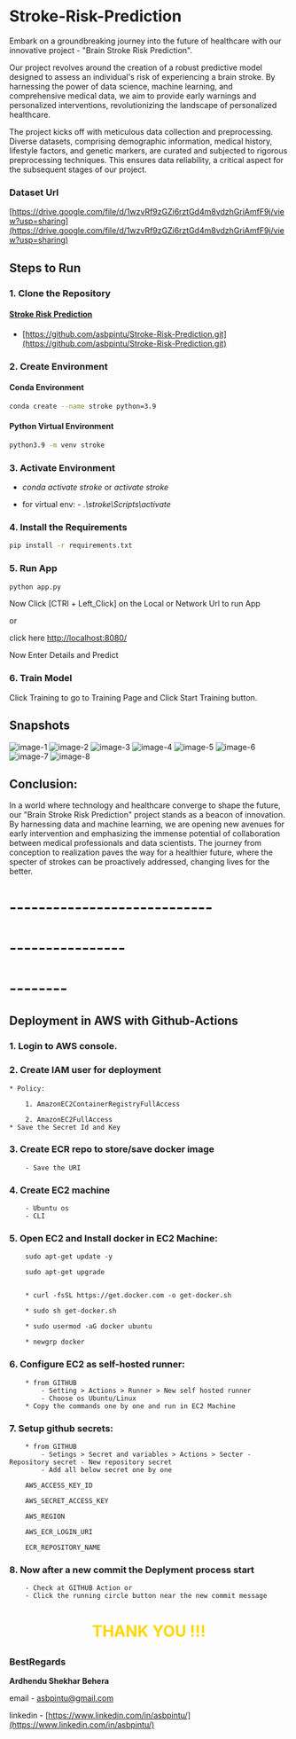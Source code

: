 # Stroke-Risk-Prediction


Embark on a groundbreaking journey into the future of healthcare with our innovative project - "Brain Stroke Risk Prediction".

Our project revolves around the creation of a robust predictive model designed to assess an individual's risk of experiencing a brain stroke. By harnessing the power of data science, machine learning, and comprehensive medical data, we aim to provide early warnings and personalized interventions, revolutionizing the landscape of personalized healthcare.


The project kicks off with meticulous data collection and preprocessing. Diverse datasets, comprising demographic information, medical history, lifestyle factors, and genetic markers, are curated and subjected to rigorous preprocessing techniques. This ensures data reliability, a critical aspect for the subsequent stages of our project.

### Dataset Url

[https://drive.google.com/file/d/1wzvRf9zGZi6rztGd4m8vdzhGriAmfF9j/view?usp=sharing](https://drive.google.com/file/d/1wzvRf9zGZi6rztGd4m8vdzhGriAmfF9j/view?usp=sharing)


## Steps to Run

### 1. Clone the Repository

#### [Stroke Risk Prediction](https://github.com/asbpintu/Stroke-Risk-Prediction.git)

+ [https://github.com/asbpintu/Stroke-Risk-Prediction.git](https://github.com/asbpintu/Stroke-Risk-Prediction.git)

### 2. Create Environment

#### Conda Environment

```bash
conda create --name stroke python=3.9
```
#### Python Virtual Environment

```bash
python3.9 -m venv stroke

```

### 3. Activate Environment

+ *conda activate stroke* or *activate stroke* 

+ for virtual env: - *.\stroke\Scripts\activate*
 

### 4. Install the Requirements
```bash
pip install -r requirements.txt
```



### 5. Run App

```bash
python app.py
```

Now Click [CTRl + Left_Click] on the Local or Network Url to run App

or

click here [http://localhost:8080/](http://localhost:8080/)

Now Enter Details and Predict


### 6. Train Model

Click Training to go to Training Page and Click Start Training button.


## Snapshots

![image-1](snapshots/Screenshot_15.png)
![image-2](snapshots/Screenshot_16.png)
![image-3](snapshots/Screenshot_17.png)
![image-4](snapshots/Screenshot_18.png)
![image-5](snapshots/Screenshot_19.png)
![image-6](snapshots/Screenshot_20.png)
![image-7](snapshots/Screenshot_21.png)
![image-8](snapshots/Screenshot_22.png)



## Conclusion:

In a world where technology and healthcare converge to shape the future, our "Brain Stroke Risk Prediction" project stands as a beacon of innovation. By harnessing data and machine learning, we are opening new avenues for early intervention and emphasizing the immense potential of collaboration between medical professionals and data scientists. The journey from conception to realization paves the way for a healthier future, where the specter of strokes can be proactively addressed, changing lives for the better.

# ----------------------------
# ----------------
# --------

## Deployment in AWS with Github-Actions

### 1. Login to AWS console.

### 2. Create IAM user for deployment

	* Policy:

        1. AmazonEC2ContainerRegistryFullAccess

        2. AmazonEC2FullAccess
    * Save the Secret Id and Key
	
### 3. Create ECR repo to store/save docker image

        - Save the URI

### 4. Create EC2 machine

        - Ubuntu os
        - CLI

### 5. Open EC2 and Install docker in EC2 Machine:
	
        sudo apt-get update -y

        sudo apt-get upgrade
        

        * curl -fsSL https://get.docker.com -o get-docker.sh

        * sudo sh get-docker.sh

        * sudo usermod -aG docker ubuntu

        * newgrp docker
	
### 6. Configure EC2 as self-hosted runner:

        * from GITHUB
            - Setting > Actions > Runner > New self hosted runner
            - Choose os Ubuntu/Linux
        * Copy the commands one by one and run in EC2 Machine

### 7. Setup github secrets:

        * from GITHUB
            - Setings > Secret and variables > Actions > Secter - Repository secret - New repository secret
            - Add all below secret one by one

        AWS_ACCESS_KEY_ID

        AWS_SECRET_ACCESS_KEY

        AWS_REGION

        AWS_ECR_LOGIN_URI

        ECR_REPOSITORY_NAME

### 8. Now after a new commit the Deplyment process start

        - Check at GITHUB Action or
        - Click the running circle button near the new commit message


# <p style="text-align: center; color: gold">THANK YOU !!!</p>

### **BestRegards**

**Ardhendu Shekhar Behera**

email - [asbpintu@gmail.com](asbpintu@gmail.com)

linkedin - [https://www.linkedin.com/in/asbpintu/](https://www.linkedin.com/in/asbpintu/)